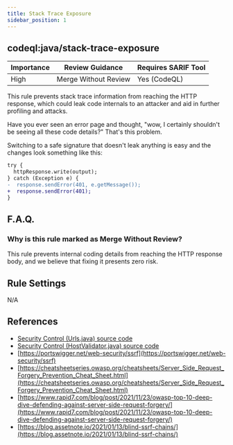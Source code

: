 ```yaml
---
title: Stack Trace Exposure
sidebar_position: 1
---
```


## codeql:java/stack-trace-exposure 

| Importance | Review Guidance      | Requires SARIF Tool |
|------------|----------------------|---------------------|
 | High       | Merge Without Review | Yes (CodeQL)        |

This rule prevents stack trace information from reaching the HTTP response, which could leak code internals to an attacker and aid in further profiling and attacks.

Have you ever seen an error page and thought, "wow, I certainly shouldn't be seeing all these code details?" That's this problem.

Switching to a safe signature that doesn't leak anything is easy and the changes look something like this:

```diff
try {
  httpResponse.write(output);
} catch (Exception e) {
-  response.sendError(401, e.getMessage());
+  response.sendError(401);
}
```

## F.A.Q.

### Why is this rule marked as Merge Without Review?

This rule prevents internal coding details from reaching the HTTP response body, and we believe that fixing it presents zero risk.

## Rule Settings

N/A

## References
* [Security Control (Urls.java) source code](https://github.com/openpixee/java-security-toolkit/blob/main/src/main/java/io/openpixee/security/Urls.java)
* [Security Control (HostValidator.java) source code](https://github.com/openpixee/java-security-toolkit/blob/main/src/main/java/io/openpixee/security/HostValidator.java)
* [https://portswigger.net/web-security/ssrf](https://portswigger.net/web-security/ssrf)
* [https://cheatsheetseries.owasp.org/cheatsheets/Server_Side_Request_Forgery_Prevention_Cheat_Sheet.html](https://cheatsheetseries.owasp.org/cheatsheets/Server_Side_Request_Forgery_Prevention_Cheat_Sheet.html)
* [https://www.rapid7.com/blog/post/2021/11/23/owasp-top-10-deep-dive-defending-against-server-side-request-forgery/](https://www.rapid7.com/blog/post/2021/11/23/owasp-top-10-deep-dive-defending-against-server-side-request-forgery/)
* [https://blog.assetnote.io/2021/01/13/blind-ssrf-chains/](https://blog.assetnote.io/2021/01/13/blind-ssrf-chains/)
